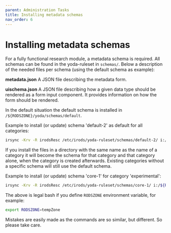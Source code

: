 ```yaml
---
parent: Administration Tasks
title: Installing metadata schemas
nav_order: 6
---
```

# Installing metadata schemas
For a fully functional research module, a metadata schema is required.
All schemas can be found in the yoda-ruleset in `schemas/`.
Below a description of the needed files per schema (using the default schema as example):

**metadata.json**
  A JSON file describing the metadata form.

**uischema.json**
  A JSON file describing how a given data type should be rendered as a form input component. It provides information on how the form should be rendered.

In the default situation the default schema is installed in ``/${RODSZONE}/yoda/schemas/default``.

Example to install (or update) schema 'default-2' as default for all categories:
```bash
irsync -Krv -R irodsResc /etc/irods/yoda-ruleset/schemas/default-2/ i:/${RODSZONE}/yoda/schemas/default/
```

If you install the files in a directory with the same name as the name of a category it will become the schema for that category and that category alone, when the category is created afterwards. Existing categories without a specific schema will still use the default schema.

Example to install (or update) schema 'core-1' for category 'experimental':
```bash
irsync -Krv -R irodsResc /etc/irods/yoda-ruleset/schemas/core-1/ i:/${RODSZONE}/yoda/schemas/experimental/
```

The above is legal bash if you define `RODSZONE` environment variable, for example:

```bash
export RODSZONE=tempZone
```

Mistakes are easily made as the commands are so similar, but different.
So please take care.
